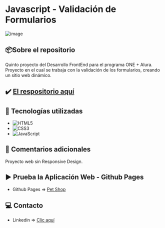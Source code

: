 # Javascript - Validación de Formularios

![image](https://cdn.jsdelivr.net/gh/K3yJey/javascript-validacionFormularios_HTML5@main/assets/img/homePage_Vet.png)

## 📦Sobre el repositorio 
Quinto proyecto del Desarrollo FrontEnd para el programa ONE + Alura. Proyecto en el cual se trabaja con la validación de los formularios, creando un sitio web dinámico.

## ✔️ [El respositorio aquí](https://github.com/K3yJey/javascript-validacionFormularios_HTML5.git)

## 🔧 Tecnologías utilizadas
* ![HTML5](https://img.shields.io/badge/html5-%23E34F26.svg?style=for-the-badge&logo=html5&logoColor=white)
* ![CSS3](https://img.shields.io/badge/css3-%231572B6.svg?style=for-the-badge&logo=css3&logoColor=white)
* ![JavaScript](https://img.shields.io/badge/javascript-%23323330.svg?style=for-the-badge&logo=javascript&logoColor=%23F7DF1E)

## 📌 Comentarios adicionales 
Proyecto web sin Responsive Design.

## ▶️ Prueba la Aplicación Web - Github Pages
* Github Pages => [Pet Shop](https://k3yjey.github.io/javascript-validacionFormularios_HTML5/)

## 💻 Contacto
* Linkedin => [Clic aquí](https://www.linkedin.com/in/k3yjey-dev/)